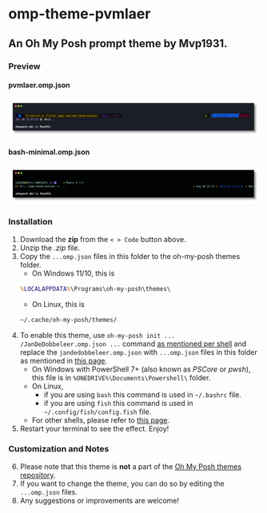 # omp-theme-pvmlaer

## An Oh My Posh prompt theme by Mvp1931.

### Preview

#### pvmlaer.omp.json

![pvmlaer-omp-theme-preview](./pvmlaer_theme.png)

#### bash-minimal.omp.json

![bash-minimal-omp-theme-preview](./bash_minimal_theme.png)

### Installation

1. Download the **zip** from the `< > Code` button above.
2. Unzip the _.zip_ file.
3. Copy the `...omp.json` files in this folder to the oh-my-posh themes folder.
    - On Windows 11/10, this is
    ```cmd
    %LOCALAPPDATA%\Programs\oh-my-posh\themes\
    ```
    - On Linux, this is
    ```bash
    ~/.cache/oh-my-posh/themes/
    ```
4. To enable this theme, use `oh-my-posh init ... /JanDeDobbeleer.omp.json ...` command [as mentioned per shell](https://ohmyposh.dev/docs/installation/prompt) and replace the `jandedobbeleer.omp.json` with `...omp.json` files in this folder as mentioned in [this page](https://ohmyposh.dev/docs/installation/customize#shell-syntax).
    - On Windows with PowerShell 7+ (also known as _PSCore_ or _pwsh_), this file is in `%ONEDRIVE%\Documents\Powershell\` folder.
    - On Linux,
        - if you are using `bash` this command is used in `~/.bashrc` file.
        - if you are using `fish` this command is used in `~/.config/fish/config.fish` file.
    - For other shells, please refer to [this page](https://ohmyposh.dev/docs/installation/prompt).
5. Restart your terminal to see the effect. Enjoy!

### Customization and Notes

6. Please note that this theme is **not** a part of the [Oh My Posh themes repository](https://github.com/JanDeDobbeleer/oh-my-posh/tree/main/themes).
7. If you want to change the theme, you can do so by editing the `...omp.json` files.
8. Any suggestions or improvements are welcome!
